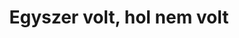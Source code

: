 ---
layout: riddle
title: Egyszer volt, hol nem volt
sha256: 20063d381f042de804d18f11f4dab4112edd6dda77c8c59b66e4e64380f61d00
image: normal_0bc242968975de15.jpg
creator: Turi Barnabás
year: 2015
---